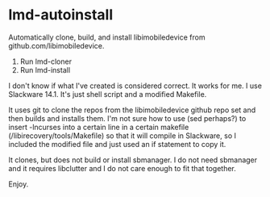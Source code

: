 lmd-autoinstall
===============

Automatically clone, build, and install libimobiledevice from github.com/libimobiledevice.

1. Run lmd-cloner
2. Run lmd-install

I don't know if what I've created is considered correct.
It works for me. I use Slackware 14.1.
It's just shell script and a modified Makefile.

It uses git to clone the repos from the libimobiledevice github repo set and then builds and installs them.
I'm not sure how to use (sed perhaps?) to insert -lncurses into a certain line in a certain makefile (/libirecovery/tools/Makefile) so that it will compile in Slackware, so I included 
the modified file and just used an if statement to copy it.

It clones, but does not build or install sbmanager. I do not need sbmanager and it requires libclutter and I do not care enough to fit that together.

Enjoy.
